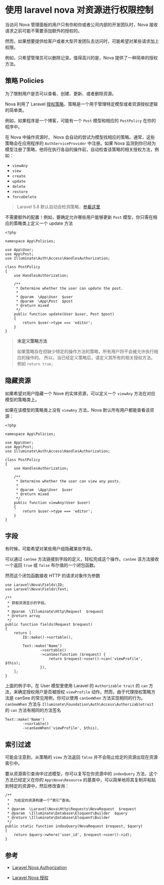 # 使用 laravel nova 对资源进行权限控制

当访问 Nova 管理面板的用户只有你和你或者公司内部的开发团队时，Nova 接收请求之前可能不需要添加额外的授权的。

然而，如果想要提供给客户或者大型开发团队去访问时，可能希望对某些请求加上权限。

例如，只希望管理员可以删除记录。值得高兴的是，Nova 提供了一种简单的授权方法。

## 策略 Policies

为了限制用户是否可以查看、创建、更新、或者删除资源。

Nova 利用了 Laravel [授权策略](https://laravel.com/docs/authorization#creating-policies)，策略是一个用于管理特定模型或者资源授权逻辑的简单类。

例如，如果程序是一个博客，可能有一个 `Post` 模型和相应的 `PostPolicy` 在你的程序中。

在 Nova 中操作资源时， Nova 会自动的尝试为模型找相应的策略。通常，这些策略会在应用程序的 `AuthServiceProvider` 中注册。如果 Nova 监测到你已经为模型注册了策略，他将在执行各自的操作前，自动检查该策略的相关授权方法，例如：

- `viewAny`
- `view`
- `create`
- `update`
- `delete`
- `restore`
- `forceDelete`

> Laravel 5.8 默认自动会检测策略，[参看这里](https://laravel-news.com/automatic-policy-resolution-laravel-5-8)

不需要额外的配置！例如，要确定允许哪些用户能够更新 `Post` 模型，你只需在相应的策略类上定义一个 update 方法

```
<?php

namespace App\Policies;

use App\User;
use App\Post;
use Illuminate\Auth\Access\HandlesAuthorization;

class PostPolicy
{
    use HandlesAuthorization;

    /**
     * Determine whether the user can update the post.
     *
     * @param  \App\User  $user
     * @param  \App\Post  $post
     * @return mixed
     */
    public function update(User $user, Post $post)
    {
        return $user->type === 'editor';
    }
}
```

> **未定义策略方法**
>
> 如果策略存在但缺少特定的操作方法的策略，所有用户将不会被允许执行相应的操作的。
> 所以，当已经定义策略后，请定义其所有的相关授权方法。例如 `return true;`

## 隐藏资源

如果希望对用户隐藏一个 Nove 的实体资源，可以定义一个 `viewAny` 方法在对应模型的策略类上。

如果在该模型的策略类上没有 `viewAny` 方法，Nova 默认所有用户都能查看该资源：

```
<?php

namespace App\Policies;

use App\User;
use App\Post;
use Illuminate\Auth\Access\HandlesAuthorization;

class PostPolicy
{
    use HandlesAuthorization;

    /**
     * Determine whether the user can view any posts.
     *
     * @param  \App\User  $user
     * @return mixed
     */
    public function viewAny(User $user)
    {
        return $user->type === 'editor';
    }
}
```

## 字段

有时候，可能希望对某些用户组隐藏某些字段。

可以通过 `canSee` 方法链接到字段的定义，轻松完成这个操作。`canSee` 该方法接收一个返回 `true` 或 `false` 布尔值的一个闭包函数。

然而这个闭包函数接收 HTTP 的请求对象作为参数

```
use Laravel\Nova\Fields\ID;
use Laravel\Nova\Fields\Text;

/**
 * 获取资源显示的字段。
 *
 * @param  \Illuminate\Http\Request  $request
 * @return array
 */
public function fields(Request $request)
{
    return [
        ID::make()->sortable(),

        Text::make('Name')
                ->sortable()
                ->canSee(function ($request) {
                    return $request->user()->can('viewProfile', $this);
                }),
    ];
}
```

上面的例子中，在 User 模型里使用 Laravel 的 `Authorizable trait` 的 `can` 方法，来确定授权用户是否被授权 `viewProfile` 动作。然而，由于代理授权策略方法是 canSee 的常见用例，你可以使用 `canSeeWhen` 方法实现相同的行为。`canSeeWhen` 方法与 `Illuminate\Foundation\Auth\Access\Authorizabletrait` 的 `can` 方法有相同的方法签名

```
Text::make('Name')
        ->sortable()
        ->canSeeWhen('viewProfile', $this),
```

## 索引过滤

可能会注意到，从策略的 `view` 方法返回 `false` 并不会阻止给定的资源出现在资源索引中。

要从资源索引查询中过滤模型，你可以复写在你资源中的 `indexQuery` 方法，这个方法已经定义在你的 `App\Nova\Resource` 的基类中，可以简单地将其复制并粘贴到特定的资源中，然后修改查询：

```
/**
 *  为给定的资源构建一个“索引”查询。
 *
 * @param  \Laravel\Nova\Http\Requests\NovaRequest  $request
 * @param  \Illuminate\Database\Eloquent\Builder  $query
 * @return \Illuminate\Database\Eloquent\Builder
 */
public static function indexQuery(NovaRequest $request, $query)
{
    return $query->where('user_id', $request->user()->id);
}
```

## 参考

- [Laravel Nova Authorization](https://nova.laravel.com/docs/2.0/resources/authorization.html#authorization)

- [Laravel Nova 授权](https://learnku.com/docs/nova/1.0/to-grant-authorization/2193)
